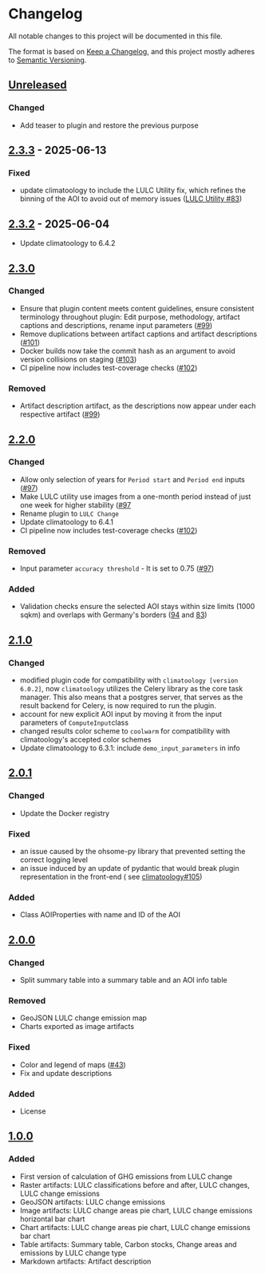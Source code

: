 # Changelog

All notable changes to this project will be documented in this file.

The format is based on [Keep a Changelog](https://keepachangelog.com/en/1.0.0/),
and this project mostly adheres to [Semantic Versioning](https://semver.org/spec/v2.0.0.html).

## [Unreleased](https://gitlab.heigit.org/climate-action/plugins/ghg-emission-from-lulc-change/-/compare/2.3.3...main)

### Changed
- Add teaser to plugin and restore the previous purpose

## [2.3.3](https://gitlab.heigit.org/climate-action/plugins/ghg-emission-from-lulc-change/-/releases/2.3.3) - 2025-06-13

### Fixed

- update climatoology to include the LULC Utility fix, which refines the binning of the AOI to avoid out of memory
  issues ([LULC Utility #83](https://gitlab.heigit.org/climate-action/utilities/lulc-utility/-/issues/83))

## [2.3.2](https://gitlab.heigit.org/climate-action/plugins/ghg-emission-from-lulc-change/-/releases/2.3.2) - 2025-06-04

- Update climatoology to 6.4.2

## [2.3.0](https://gitlab.heigit.org/climate-action/plugins/ghg-emission-from-lulc-change/-/releases/2.3.0)

### Changed

- Ensure that plugin content meets content guidelines, ensure consistent terminology throughout plugin: Edit purpose, methodology, artifact captions and descriptions, rename input parameters ([#99](https://gitlab.heigit.org/climate-action/plugins/ghg-emission-from-lulc-change/-/issues/99))
- Remove duplications between artifact captions and artifact descriptions ([#101](https://gitlab.heigit.org/climate-action/plugins/ghg-emission-from-lulc-change/-/issues/101))
- Docker builds now take the commit hash as an argument to avoid version collisions on staging ([#103](https://gitlab.heigit.org/climate-action/plugins/ghg-emission-from-lulc-change/-/issues/103))
- CI pipeline now includes test-coverage checks ([#102](https://gitlab.heigit.org/climate-action/plugins/ghg-emission-from-lulc-change/-/issues/102))

### Removed

- Artifact description artifact, as the descriptions now appear under each respective artifact ([#99](https://gitlab.heigit.org/climate-action/plugins/ghg-emission-from-lulc-change/-/issues/99))

## [2.2.0](https://gitlab.heigit.org/climate-action/plugins/ghg-emission-from-lulc-change/-/releases/2.2.0)

### Changed

- Allow only selection of years for `Period start` and `Period end` inputs ([#97](https://gitlab.heigit.org/climate-action/plugins/ghg-emission-from-lulc-change/-/issues/97))
- Make LULC utility use images from a one-month period instead of just one week for higher stability ([#97](https://gitlab.heigit.org/climate-action/plugins/ghg-emission-from-lulc-change/-/issues/97)
- Rename plugin to `LULC Change`
- Update climatoology to 6.4.1
- CI pipeline now includes test-coverage checks ([#102](https://gitlab.heigit.org/climate-action/plugins/ghg-emission-from-lulc-change/-/issues/102))

### Removed

- Input parameter `accuracy threshold` - It is set to 0.75 ([#97](https://gitlab.heigit.org/climate-action/plugins/ghg-emission-from-lulc-change/-/issues/97))

### Added

- Validation checks ensure the selected AOI stays within size limits (1000 sqkm) and overlaps with Germany's borders ([94](https://gitlab.heigit.org/climate-action/plugins/ghg-emission-from-lulc-change/-/issues/94) and [83](https://gitlab.heigit.org/climate-action/plugins/ghg-emission-from-lulc-change/-/issues/83))

## [2.1.0](https://gitlab.heigit.org/climate-action/plugins/ghg-emission-from-lulc-change/-/releases/2.1.0)

### Changed

- modified plugin code for compatibility with `climatoology [version 6.0.2]`, now `climatoology` utilizes the Celery
  library as the core task manager. This also means that a postgres server, that serves as the result backend for
  Celery, is now required to run the plugin.
- account for new explicit AOI input by moving it from the input parameters of `ComputeInput`class
- changed results color scheme to `coolwarm` for compatibility with climatoology's accepted color schemes
- Update climatoology to 6.3.1: include `demo_input_parameters` in info

## [2.0.1](https://gitlab.heigit.org/climate-action/plugins/ghg-emission-from-lulc-change/-/releases/2.0.1)

### Changed

- Update the Docker registry

### Fixed

- an issue caused by the ohsome-py library that prevented setting the correct logging level
- an issue induced by an update of pydantic that would break plugin representation in the front-end (
  see [climatoology#105](https://gitlab.heigit.org/climate-action/climatoology/-/issues/105))

### Added

- Class AOIProperties with name and ID of the AOI

## [2.0.0](https://gitlab.heigit.org/climate-action/plugins/ghg-emission-from-lulc-change/-/releases/2.0.0)

### Changed

- Split summary table into a summary table and an AOI info table

### Removed

- GeoJSON LULC change emission map
- Charts exported as image artifacts

### Fixed

- Color and legend of
  maps ([#43](https://gitlab.heigit.org/climate-action/plugins/ghg-emission-from-lulc-change/-/issues/43))
- Fix and update descriptions

### Added

- License

## [1.0.0](https://gitlab.heigit.org/climate-action/plugins/ghg-emission-from-lulc-change/-/releases/1.0.0)

### Added

- First version of calculation of GHG emissions from LULC change
- Raster artifacts: LULC classifications before and after, LULC changes, LULC change emissions
- GeoJSON artifacts: LULC change emissions
- Image artifacts: LULC change areas pie chart, LULC change emissions horizontal bar chart
- Chart artifacts: LULC change areas pie chart, LULC change emissions bar chart
- Table artifacts: Summary table, Carbon stocks, Change areas and emissions by LULC change type
- Markdown artifacts: Artifact description